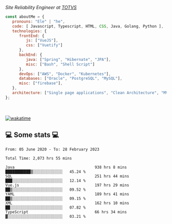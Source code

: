 <p><em>Site Reliability Engineer at <a href="https://www.totvs.com/">TOTVS</a></br>
</em></p>


```javascript
const aboutMe = {
   pronouns: "Ele" | "he",
   code: [ Javascript, Typescript, HTML, CSS, Java, Golang, Python ],
   technologies: {
      frontEnd: {
         js: ["VueJS"],
         css: ["Vuetify"]
      },
      backEnd: {
         java: ["Spring", "Hibernate", "JPA"],
         misc: ["Bash", "Shell Script"]
      },
      devOps: ["AWS", "Docker", "Kubernetes"],
      databases: ["Oracle", "PostgreSQL", "MySQL"],
      misc: ["firebase"],
   },
   architecture: ["Single page applications", "Clean Architecture", "MVC", "Microservices"],
};
```
</br></br>
[![wakatime](https://wakatime.com/badge/user/a3a8ed06-d304-4d6b-bc86-4adc418cdea7.svg)](https://wakatime.com/@a3a8ed06-d304-4d6b-bc86-4adc418cdea7)
<h2>💻 Some stats 💻</h2>

<!--START_SECTION:waka-->

```text
From: 05 June 2020 - To: 28 February 2023

Total Time: 2,073 hrs 55 mins

Java                                   938 hrs 8 mins  ███████████▒░░░░░░░░░░░░░   45.24 %
SQL                                    251 hrs 44 mins ███░░░░░░░░░░░░░░░░░░░░░░   12.14 %
Vue.js                                 197 hrs 29 mins ██▒░░░░░░░░░░░░░░░░░░░░░░   09.52 %
YAML                                   189 hrs 41 mins ██▒░░░░░░░░░░░░░░░░░░░░░░   09.15 %
XML                                    162 hrs 10 mins ██░░░░░░░░░░░░░░░░░░░░░░░   07.82 %
TypeScript                             66 hrs 34 mins  ▓░░░░░░░░░░░░░░░░░░░░░░░░   03.21 %
```

<!--END_SECTION:waka-->
